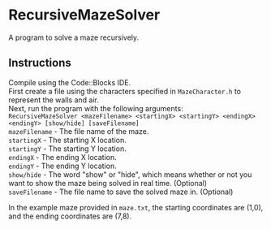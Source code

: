 # RecursiveMazeSolver
 A program to solve a maze recursively.
## Instructions
 Compile using the Code::Blocks IDE.  
 First create a file using the characters specified in `MazeCharacter.h` to represent the walls and air.  
 Next, run the program with the following arguments:  
 `RecursiveMazeSolver <mazeFilename> <startingX> <startingY> <endingX> <endingY> [show/hide] [saveFilename]`  
 `mazeFilename` - The file name of the maze.  
 `startingX` - The starting X location.  
 `startingY` - The starting Y location.  
 `endingX` - The ending X location.  
 `endingY` - The ending Y location.  
 `show/hide` - The word "show" or "hide", which means whether or not you want to show the maze being solved in real time. (Optional)  
 `saveFilename` - The file name to save the solved maze in. (Optional)  

 In the example maze provided in `maze.txt`, the starting coordinates are (1,0), and the ending coordinates are (7,8).
